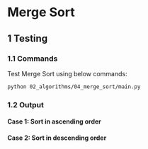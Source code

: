 # Merge Sort

## 1 Testing

### 1.1 Commands

Test Merge Sort using below commands:

```sh
python 02_algorithms/04_merge_sort/main.py
```

### 1.2 Output

#### Case 1: Sort in ascending order

#### Case 2: Sort in descending order
